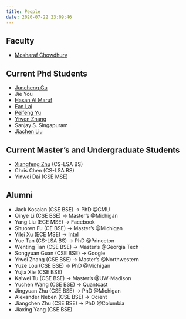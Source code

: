 ```yaml
---
title: People
date: 2020-07-22 23:09:46
---
```


## Faculty

* [Mosharaf Chowdhury](https://www.mosharaf.com/)

## Current Phd Students

* [Juncheng Gu](https://web.eecs.umich.edu/~jcgu/)
* Jie You
* [Hasan Al Maruf](https://web.eecs.umich.edu/~hasanal/)
* [Fan Lai](http://www-personal.umich.edu/~fanlai/)
* [Peifeng Yu](https://unlimitedcodeworks.xyz/)
* [Yiwen Zhang](https://web.eecs.umich.edu/~yiwenzhg/)
* Sanjay S. Singapuram
* [Jiachen Liu](http://www-personal.umich.edu/~amberljc/)

## Current Master’s and Undergraduate Students
* [Xiangfeng Zhu](https://xzhu27.me/) (CS-LSA BS)
* Chris Chen (CS-LSA BS)
* Yinwei Dai (CSE MSE)

## Alumni
* Jack Kosaian (CSE BSE) → PhD @CMU
* Qinye Li (CSE BSE) → Master’s @Michigan
* Yang Liu (ECE MSE) → Facebook
* Shuoren Fu (CE BSE) → Master’s @Michigan
* Yilei Xu (ECE MSE) → Intel
* Yue Tan (CS-LSA BS) → PhD @Princeton
* Wenting Tan (CSE BSE) → Master’s @Georgia Tech
* Songyuan Guan (CSE BSE) → Google
* Yiwei Zhang (CSE BSE) → Master’s @Northwestern
* Yuze Lou (CSE BSE) → PhD @Michigan
* Yujia Xie (CSE BSE)
* Kaiwei Tu (CSE BSE) → Master’s @UW-Madison
* Yuchen Wang (CSE BSE) → Quantcast
* Jingyuan Zhu (CSE BSE) → PhD @Michigan
* Alexander Neben (CSE BSE) → Ocient
* Jiangchen Zhu (CSE BSE) → PhD @Columbia
* Jiaxing Yang (CSE BSE)
